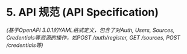 # **5. API 规范 (API Specification)**

*(基于OpenAPI 3.0.1的YAML格式定义，包含了对Auth, Users, Sources, Credentials等资源的操作，如POST /auth/register, GET /sources, POST /credentials等)*
